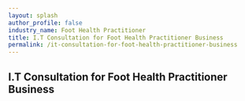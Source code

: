 ```yaml
---
layout: splash 
author_profile: false 
industry_name: Foot Health Practitioner
title: I.T Consultation for Foot Health Practitioner Business
permalink: /it-consultation-for-foot-health-practitioner-business
---
```


## I.T Consultation for Foot Health Practitioner Business